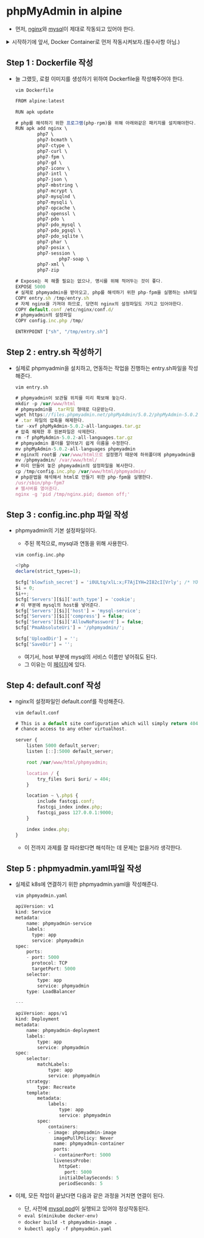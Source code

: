 # phpMyAdmin in alpine

- 먼저, [nginx](https://www.notion.so/Nginx-and-SSH-SSL-protocol-in-alpine-13cf9068e2d24408bee140212919e855)와 [mysql](https://www.notion.so/MySQL-in-alpine-d02b8abcb9e14c9ba8fe7ad8c8cdecea)이 제대로 작동되고 있어야 한다.

<details>
    <summary>시작하기에 앞서, Docker Container로 먼저 작동시켜보자.(필수사항 아님.)</summary>
    
- 우선 앞서 진행했던 mysql이 작동되고 있어야 한다.
    - 그 이유는, phpMyAdmin은 mySQL을 편하게 관리할 수 있도록 해주는 tool 이기 때문이다.
    - 그러므로 당연히 조작할 DB가 작동되고 있어야 한다.
- 먼저, Dockerfile을 작성해보자.
    - `vim Dockerfile`

        ```jsx
        FROM alpine:latest

        RUN apk update
        RUN apk add vim

        # nginx, php-fpm7에 대한 패키지 설치 나머지는 안깔면 phpmyadmin에서 깔라고 한다.
        RUN apk add nginx \
                php7 \
                php7-bcmath \
                php7-ctype \
                php7-curl \
                php7-fpm \
                php7-gd \
                php7-iconv \
                php7-intl \
                php7-json \
                php7-mbstring \
                php7-mcrypt \
                php7-mysqlnd \
                php7-mysqli \
                php7-opcache \
                php7-openssl \
                php7-pdo \
                php7-pdo_mysql \
                php7-pdo_pgsql \
                php7-pdo_sqlite \
                php7-phar \
                php7-posix \
                php7-session \
                php7-soap \
                php7-xml \
                php7-zip

        # 5000번 포트로 진입하기 때문에 5000이다.
        EXPOSE 5000
        # 자체 nginx을 구동해야 하므로 default.conf파일을 복사해준다. 
        # entry.sh는 ENTRYPOINT에서 실행할 파일이다.
        COPY entry.sh /tmp/entry.sh
        COPY default.conf /etc/nginx/conf.d/

        # phpmyadmin이 담길 폴더를 미리 만들어준다.
        RUN mkdir -p /var/www/html

        # phpmyadmin을 다운받고, 압축을 풀고, 이름을 간단하게 바꾸고, /var/www/html으로 옮겨준다.
        RUN wget https://files.phpmyadmin.net/phpMyAdmin/5.0.2/phpMyAdmin-5.0.2-all-languages.tar.gz
        RUN tar -xvf phpMyAdmin-5.0.2-all-languages.tar.gz
        RUN rm -f phpMyAdmin-5.0.2-all-languages.tar.gz
        RUN mv phpMyAdmin-5.0.2-all-languages phpmyadmin
        RUN mv /phpmyadmin /var/www/html/

        # phpmyadmin 설정파일을 복붙해준다. 여기서 host의 정보를 수정한다.
        COPY config.inc.php /var/www/html/phpmyadmin

        ENTRYPOINT ["sh", "/tmp/entry.sh"]
        ```

- nginx 설정파일인 default.conf를 만들어보자.
    - `vim default.conf`

        ```jsx
        # This is a default site configuration which will simply return 404, preventing
        # chance access to any other virtualhost.

        server {
            listen 5000 default_server;
            listen [::]:5000 default_server;

            root /var/www/html/phpmyadmin;

            location / {
                try_files $uri $uri/ = 404;
            }

        # php 문법을 해석하기 위한 구문이다. 
        # 이 구문이 있어야 *.php 파일을 해석할 수 있다.(cgi가 해석한다.)
            location ~ \.php$ {
                include fastcgi.conf;
                fastcgi_index index.php;
                fastcgi_pass 127.0.0.1:9000;
            }

            index index.php;
        }
        ```

- phpmyadmin 설정파일인 config.inc.php를 작성해보자.
    - 여기서, 주의해야 할 점은 host를 나중에 mysql 컨테이너가 실행됬을 때 **그 아이피로 바꾸어주어야** 한다는 점이다.
    - `vim config.inc.php`

        ```jsx
        <?php
        declare(strict_types=1);

        $cfg['blowfish_secret'] = 'sibal_ft_services_fucking_blowfi'; /* YOU MUST FILL IN THIS FOR COOKIE AUTH! */
        $i = 0;
        $i++;
        $cfg['Servers'][$i]['auth_type'] = 'cookie';
        $cfg['Servers'][$i]['host'] = '172.17.0.3'; // **이 부분을 반드시 바꿔줘야 한다!!!**
        $cfg['Servers'][$i]['compress'] = false;
        $cfg['Servers'][$i]['AllowNoPassword'] = false;

        $cfg['UploadDir'] = '';
        $cfg['SaveDir'] = '';
        ```

- 이제 필요한 명령어들을 실행하는 shell 파일을 작성해보자.
    - `vim entry.sh`

        ```jsx
        /usr/sbin/php-fpm7
        nginx -g 'pid /tmp/nginx.pid; daemon off;'
        ```

- Docker를 편하게 빌드, 실행할 수 있게 해주는 Makefile을 만들어 보자. (명령어가 익숙하다면 할 필요 없음)
    - `vim Makefile`

        ```jsx
        IMG_NAME	=	my_phpmyadmin
        PS_NAME		=	phpmyadmin-ps
        PORT1		=	5000

        all	:	build run

        run	:
            docker run --name $(PS_NAME) -d -p $(PORT1):$(PORT1) $(IMG_NAME)

        runit	:
            docker run --name $(PS_NAME) -it -p $(PORT1):$(PORT1) $(IMG_NAME)

        exec:
            docker exec -it $$(docker ps -aq -f "name=$(PS_NAME)") sh

        build	:
            docker build -t $(IMG_NAME) .

        rm	:
            docker rm -f $$(docker ps -f "name=$(PS_NAME)" -aq)

        rmi	:
            docker rmi -f $(IMG_NAME)
        ```

- 이제, mysql container를 실행해 보자.
    - `cd ../mysql/local_not_necessary`
    - `make build`
    - `make run`
- 그리고 나서, mysql의 IP를 확인하자.
    - `docker ps`  → 이걸로 Container ID 4자리 를 확인,
    - `docker inspect <Container ID> | grep IPAddress`
    - 이 명령어를 실행하면 해당 IP가 나올 것이다.
    - 이제 그 IP를 외워서 config.inc.php에 있는 host에 대입시켜주자.
- 대입이 완료되었다면, phpmyadmin의 container를 실행시켜줄 차례다.
    - `make`
- 이제, 브라우저를 열고 다음과 같이 입력하자
    - `localhost:5000`
    - modyhoon:1q2w3e4r 를 입력해서 들어가지면 완료.
- 헌데, 이 아이피가 계속 바뀌면 설정파일도 계속 바꿔주어야 할까?
    - 정답은 아니다. Docker Container 환경에서는 매번 컨테이너의 아이피가 랜덤으로 배정받기 때문에 건드려 줘야한다. but  --link 라는 방법도 있지만 선호되지 않음.
    - k8s에서는 서비스 이름만 넣으면 [저절로 그 서비스의 ClusterIP가 입력](https://www.notion.so/Kubernetes-DNS-a3b707350c324444878d918543a0e65d)된다. 따라서 같은 Cluster 내에 있으면 해당 IP로 접근할 수 있다.

</details>

## Step 1 : Dockerfile 작성

- 늘 그랬듯, 로컬 이미지를 생성하기 위하여 Dockerfile을 작성해주어야 한다.

    `vim Dockerfile`

    ```jsx
    FROM alpine:latest

    RUN apk update

    # php를 해석하기 위한 프로그램(php-rpm)을 위해 아래와같은 패키지를 설치해야한다.
    RUN apk add nginx \
            php7 \
            php7-bcmath \
            php7-ctype \
            php7-curl \
            php7-fpm \
            php7-gd \
            php7-iconv \
            php7-intl \
            php7-json \
            php7-mbstring \
            php7-mcrypt \
            php7-mysqlnd \
            php7-mysqli \
            php7-opcache \
            php7-openssl \
            php7-pdo \
            php7-pdo_mysql \
            php7-pdo_pgsql \
            php7-pdo_sqlite \
            php7-phar \
            php7-posix \
            php7-session \
    				php7-soap \
            php7-xml \
            php7-zip

    # Expose는 꼭 해줄 필요는 없으나, 명시를 위해 적어두는 것이 좋다.
    EXPOSE 5000
    # 실제로 phpmyadmin을 받아오고, php를 해석하기 위한 php-fpm을 실행하는 sh파일
    COPY entry.sh /tmp/entry.sh
    # 자체 nginx을 가져야 하므로, 당연히 nginx의 설정파일도 가지고 있어야한다.
    COPY default.conf /etc/nginx/conf.d/
    # phpmyadmin의 설정파일
    COPY config.inc.php /tmp/

    ENTRYPOINT ["sh", "/tmp/entry.sh"]
    ```

## Step 2 : entry.sh 작성하기

- 실제로 phpmyadmin을 설치하고, 연동하는 작업을 진행하는 entry.sh파일을 작성해준다.

    `vim entry.sh`

    ```jsx
    # phpmyadmin이 보관될 위치를 미리 확보해 놓는다.
    mkdir -p /var/www/html
    # phpmyadmin을 .tar파일 형태로 다운받는다.
    wget https://files.phpmyadmin.net/phpMyAdmin/5.0.2/phpMyAdmin-5.0.2-all-languages.tar.gz
    # .tar 파일의 압축을 해제한다.
    tar -xvf phpMyAdmin-5.0.2-all-languages.tar.gz
    # 압축 해제한 후 원본파일은 삭제한다.
    rm -f phpMyAdmin-5.0.2-all-languages.tar.gz
    # phpmyadmin 폴더를 알아보기 쉽게 이름을 수정한다.
    mv phpMyAdmin-5.0.2-all-languages phpmyadmin
    # nginx의 root를 /var/www/html으로 설정했기 때문에 하위폴더에 phpmyadmin을 넣어준다.
    mv /phpmyadmin/ /var/www/html/
    # 미리 만들어 놓은 phpmyadmin의 설정파일을 복사한다.
    cp /tmp/config.inc.php /var/www/html/phpmyadmin/
    # php문법을 해석해서 html로 만들기 위한 php-fpm을 실행한다.
    /usr/sbin/php-fpm7
    # 웹서버를 열어준다.
    nginx -g 'pid /tmp/nginx.pid; daemon off;'
    ```

## Step 3 : config.inc.php 파일 작성

- phpmyadmin의 기본 설정파일이다.
    - 주된 목적으로, mysql과 연동을 위해 사용한다.

    `vim config.inc.php`

    ```jsx
    <?php
    declare(strict_types=1);

    $cfg['blowfish_secret'] = 'i0ULtq/xlL:x;F7AjIYH=2I82cI[Vrly'; /* YOU MUST FILL IN THIS FOR COOKIE AUTH! */
    $i = 0;
    $i++;
    $cfg['Servers'][$i]['auth_type'] = 'cookie';
    # 이 부분에 mysql의 host를 넣어준다.
    $cfg['Servers'][$i]['host'] = 'mysql-service';
    $cfg['Servers'][$i]['compress'] = false;
    $cfg['Servers'][$i]['AllowNoPassword'] = false;
    $cfg['PmaAbsoluteUri'] = '/phpmyadmin/';

    $cfg['UploadDir'] = '';
    $cfg['SaveDir'] = '';
    ```

    - 여기서, host 부분에 mysql의 서비스 이름만 넣어줘도 된다.
    - 그 이유는 이 [페이지](https://www.notion.so/Kubernetes-DNS-a3b707350c324444878d918543a0e65d)에 있다.

## Step 4: default.conf 작성

- nginx의 설정파일인 default.conf를 작성해준다.

    `vim default.conf`

    ```jsx
    # This is a default site configuration which will simply return 404, preventing
    # chance access to any other virtualhost.

    server {
    	listen 5000 default_server;
    	listen [::]:5000 default_server;

    	root /var/www/html/phpmyadmin;

    	location / {
    		try_files $uri $uri/ = 404;
    	}

    	location ~ \.php$ {
    		include fastcgi.conf;
    		fastcgi_index index.php;
    		fastcgi_pass 127.0.0.1:9000;
    	}

    	index index.php;
    }
    ```

    - 이 전까지 과제를 잘 따라왔다면 해석하는 데 문제는 없을거라 생각한다.

## Step 5 : phpmyadmin.yaml파일 작성

- 실제로 k8s에 연결하기 위한 phpmyadmin.yaml을 작성해준다.

    `vim phpmyadmin.yaml`

    ```jsx
    apiVersion: v1
    kind: Service
    metadata:
        name: phpmyadmin-service
        labels:
          type: app
          service: phpmyadmin
    spec:
        ports:
        - port: 5000
          protocol: TCP
          targetPort: 5000
        selector:
            type: app
            service: phpmyadmin
        type: LoadBalancer

    ---

    apiVersion: apps/v1
    kind: Deployment
    metadata:
        name: phpmyadmin-deployment
        labels:
            type: app
            service: phpmyadmin
    spec:
        selector:
            matchLabels:
                type: app
                service: phpmyadmin
        strategy:
            type: Recreate
        template:
            metadata:
                labels:
                    type: app
                    service: phpmyadmin
            spec:
                containers:
                - image: phpmyadmin-image
                  imagePullPolicy: Never
                  name: phpmyadmin-container
                  ports:
                  - containerPort: 5000
                  livenessProbe:
                    httpGet:
                      port: 5000
                    initialDelaySeconds: 5
                    periodSeconds: 5
    ```

- 이제, 모든 작업이 끝났다면 다음과 같은 과정을 거치면 연결이 된다.
    - 단, 사전에 [mysql pod](https://www.notion.so/MySQL-in-alpine-d02b8abcb9e14c9ba8fe7ad8c8cdecea)이 실행되고 있어야 정상작동된다.
    - `eval $(minikube docker-env)`
    - `docker build -t phpmyadmin-image .`
    - `kubectl apply -f phpmyadmin.yaml`

